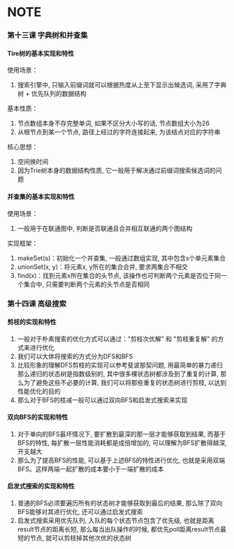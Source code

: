 # NOTE

### 第十三课 字典树和并查集

#### Tire树的基本实现和特性
使用场景：
1. 搜索引擎中, 只输入前缀词就可以根据热度从上至下显示出候选词, 采用了字典树 + 优先队列的数据结构

基本性质：
1. 节点数组本身不存完整单词, 如果不区分大小写的话, 节点数组大小为26
2. 从根节点到某一个节点, 路径上经过的字符连接起来, 为该结点对应的字符串

核心思想：
1. 空间换时间
2. 因为Trie树本身的数据结构性质, 它一般用于解决通过前缀词搜索候选词的问题

#### 并查集的基本实现和特性
使用场景：
1. 一般用于在联通图中, 判断是否联通且合并相互联通的两个图结构

实现框架：
1. makeSet(s)：初始化一个并查集, 一般通过数组实现, 其中包含s个单元素集合
2. unionSet(x, y)：将元素x, y所在的集合合并, 要求两集合不相交
3. find(x)：找到元素x所在集合的头节点, 该操作也可判断两个元素是否位于同一个集合中, 只需要判断两个元素的头节点是否相同

### 第十四课 高级搜索

#### 剪枝的实现和特性
1. 一般对于朴素搜索的优化方式可以通过："剪枝次优解" 和 "剪枝重复解" 的方式来进行优化
2. 我们可以大体将搜索的方式分为DFS和BFS
3. 比较形象的理解DFS剪枝的实现可以参考斐波那契问题, 用最简单的暴力递归那么递归的状态树是指数级别的, 其中很多棵状态树都涉及到了重复的计算, 那么为了避免这些不必要的计算, 我们可以将那些重复的状态树进行剪枝, 以达到性能优化的目的
3. 那么对于BFS的枝减一般可以通过双向BFS和启发式搜索来实现

#### 双向BFS的实现和特性
1. 对于单向的BFS最坏情况下, 要扩散到最深的那一层才能够获取到结果, 而基于BFS的特性, 	每扩散一层性能消耗都是成倍增加的, 可以理解为BFS扩散得越深, 开支越大
2. 那么为了提高BFS的性能, 可以基于上述BFS的特性进行优化, 也就是采用双端BFS。这样两端一起扩散的成本要小于一端扩散的成本

#### 启发式搜索的实现和特性
1. 普通的BFS必须要遍历所有的状态树才能够获取到最后的结果, 那么除了双向BFS能够对其进行优化, 还可以通过启发式搜索
2. 启发式搜索采用优先队列, 入队的每个状态节点包含了优先级, 也就是距离result节点的距离长短, 那么每当出队操作的时候, 都优先poll距离result节点最短的节点, 就可以剪枝掉其他次优的状态树

